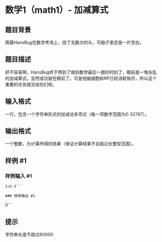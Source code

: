 # 数学1（math1）- 加减算式

## 题目背景

蒟蒻HansBug在数学考场上，挠了无数次的头，可脑子里还是一片空白。


## 题目描述

好不容易啊，HansBug终于熬到了做到数学最后一题的时刻了，眼前是一堆杂乱的加减算式。显然成功就在眼前了。可是他脑细胞和RP已经消耗殆尽，所以这个重要的任务就交给你们啦。


## 输入格式

一行，包含一个字符串形式的加减法多项式（每一项数字范围为0-32767）。


## 输出格式

一个整数，为计算所得的结果（保证计算结果不会超过长整型范围）。


## 样例 #1

### 样例输入 #1
```
1+2-3```

### 样例输出 #1

```
0```

## 提示

字符串长度不超过60000

